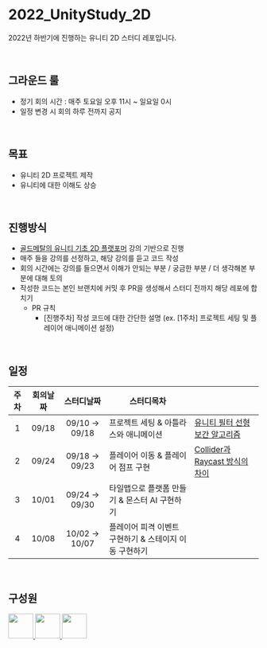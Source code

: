 # 2022_UnityStudy_2D
2022년 하반기에 진행하는 유니티 2D 스터디 레포입니다.

<br/>

## 그라운드 룰
- 정기 회의 시간 : 매주 토요일 오후 11시 ~ 일요일 0시
- 일정 변경 시 회의 하루 전까지 공지

<br/>

## 목표
- 유니티 2D 프로젝트 제작
- 유니티에 대한 이해도 상승

<br/>

## 진행방식
- [골드메탈의 유니티 기초 2D 플랫포머](https://www.youtube.com/watch?v=v_Y5FH_tCpc&list=PLO-mt5Iu5TeZGR_y6mHmTWyo0RyGgO0N_) 강의 기반으로 진행
- 매주 들을 강의를 선정하고, 해당 강의를 듣고 코드 작성
- 회의 시간에는 강의를 들으면서 이해가 안되는 부분 / 궁금한 부분 / 더 생각해본 부분에 대해 토의
- 작성한 코드는 본인 브랜치에 커밋 후 PR을 생성해서 스터디 전까지 해당 레포에 합치기
  - PR 규칙
    - [진행주차] 작성 코드에 대한 간단한 설명 (ex. [1주차] 프로젝트 세팅 및 플레이어 애니메이션 설정)

<br/>

## 일정
|주차|회의날짜|스터디날짜|스터디목차||
|:-------:|:----:|:----:|----|----|
|1|09/18|09/10 → 09/18|프로젝트 세팅 & 아틀라스와 애니메이션|[유니티 필터 선형 보간 알고리즘](https://p2-study.tistory.com/75)|
|2|09/24|09/18 → 09/23|플레이어 이동 & 플레이어 점프 구현|[Collider과 Raycast 방식의 차이](https://p2-study.tistory.com/77)|
|3|10/01|09/24 → 09/30|타일맵으로 플랫폼 만들기 & 몬스터 AI 구현하기||
|4|10/08|10/02 → 10/07|플레이어 피격 이벤트 구현하기 & 스테이지 이동 구현하기||


<br/>

## 구성원
<div>
<a href="https://github.com/dharana77">
  <img src="https://github.com/dharana77.png" width="50" height="50" >
</a>
<a href="https://github.com/juyonLee00">
  <img src="https://github.com/juyonLee00.png" width="50" height="50" >
</a>
<a href="https://github.com/shin-jisong">
  <img src="https://github.com/shin-jisong.png" width="50" height="50" >
</a>
